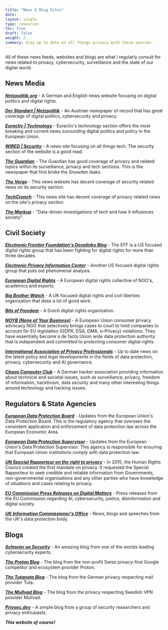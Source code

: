 ```yaml
---
title: "News & Blog Sites"
date: 
layout: single
type: resources
toc: true
draft: false   
weight: 2
summary: Stay up to date on all things privacy with these sources. 
---
```


All of these news feeds, websites and blogs are what I regularly consult for news related to privacy, cybersecurity, surveillance and the state of our digital world. 

## **News Media**

***[Netzpolitik.org](https://netzpolitik.org/)*** - A German and English news website focusing on digital politics and digital rights.

***[Der Standart | Netzpolitik](https://www.derstandard.at/web/netzpolitik)*** - An Austrian newspaper of record that has great coverage of digital politics, cybersecurity and privacy.

***[Euractiv | Technology](https://www.euractiv.com/sections/digital/)*** - Euractiv's technology section offers the most breaking and current news surounding digital politics and policy in the European Union.

***[WIRED | Security](https://www.wired.com/category/security/)*** - A news site focusing on all things tech. The security section of the website is a good read.

***[The Guardian](https://www.theguardian.com/international)*** - The Guardian has good coverage of privacy and related topics within its surveillance, privacy and tech sections. This is the newspaper that first broke the Snowden leaks.

***[The Verge](https://www.theverge.com/cyber-security)*** - This news website has decent coverage of security related news on its security section. 

***[TechCrunch](https://techcrunch.com/category/privacy)*** - This news site has decent coverage of privacy related news on the site's privacy section. 

***[The Markup](https://themarkup.org/)*** - "Data-driven investigations of tech and how it influences society".

## **Civil Society**

***[Electronic Frontier Foundation's Deeplinks Blog](https://www.eff.org/deeplinks)*** - The EFF is a US focused digital rights group that has been fighting for digital rights for more than three decades.

***[Electronic Privacy Information Center](https://epic.org/)*** - Another US focused digital rights group that puts out phenomenal analysis.

***[European Digital Rights](https://edri.org/)*** - A European digital rights collective of NGO's, academics and experts.

***[Big Brother Watch](https://bigbrotherwatch.org.uk/)*** - A UK focused digital rights and civil liberties organization that does a lot of good work.

***[Bits of Freedom](https://www.bitsoffreedom.nl/)*** - A Dutch digital rights organization.

***[NOYB (None of Your Business)](https://noyb.eu/en/news)*** - A European Union consumer privacy advocacy NGO that selectively brings cases to court to hold companies to account for EU legislation (GDPR, DSA, DMA, e-Privacy) violations. They have essentially become a de facto Union wide data protection authority that is independent and committed to protecting consumer digital rights. 

***[International Association of Privacy Professionals](https://iapp.org/news)*** - Up to date news on the latest policy and legal developments in the fields of data protection, privacy, cybersecurity and AI governance.

***[Chaos Computer Club](https://www.ccc.de/en/)*** - A German hacker association providing information about technical and societal issues, such as surveillance, privacy, freedom of information, hacktivism, data security and many other interesting things around technology and hacking issues.

## **Regulators & State Agencies**

***[European Data Protection Board](https://www.edpb.europa.eu/edpb_en)*** - Updates from the European Union's Data Protection Board. This is the regulatory agency that oversees the consistent application and enforcement of data protection law across the European Economic Area.

***[European Data Protection Supervisor](https://www.edps.europa.eu/_en)*** - Updates from the European Union's Data Protection Supervisor. This agency is responsible for ensuring that European Union institutions comply with data protection law.

***[UN Special Rapporteur on the right to privacy](https://www.ohchr.org/en/latest?field_content_category_target_id%5B158%5D=158&field_content_category_target_id%5B162%5D=162&field_content_category_target_id%5B161%5D=161&field_content_category_target_id%5B159%5D=159&field_content_category_target_id%5B9071%5D=9071&field_entity_target_id%5B1290%5D=1290)*** - In 2015, the Human Rights Council created the first mandate on privacy. It requested the Special Rapporteur to seek credible and reliable information from Governments, non-governmental organisations and any other parties who have knowledge of situations and cases relating to privacy.

***[EU Commission Press Releases on Digital Matters](https://ec.europa.eu/commission/presscorner/home/en?dotyp=&commissioner=&parea=AI,CYBER,DIGAG,DISINFO,TECH)*** - Press releases from the EU Commission regarding AI, cybersecurity, justice, disinformation and digital society.

***[UK Information Commissioner's Office](https://ico.org.uk/about-the-ico/media-centre/news-and-blogs/)*** - News, blogs and speeches from the UK's data protection body. 

## **Blogs**

***[Schneier on Security](https://www.schneier.com/)*** - An amazing blog from one of the worlds leading cybersecurity experts.

***[The Proton Blog](https://proton.me/blog/privacy-news)*** - The blog from the non-profit Swiss privacy-first Google competitor and ecosystem provider Proton.

***[The Tutanota Blog](https://tuta.com/blog)*** - The blog from the German privacy respecting mail provider Tuta.

***[The Mullvad Blog](https://mullvad.net/en/blog)*** - The blog from the privacy respecting Swedish VPN provider Mullvad. 

***[Privsec.dev](privsec.dev)*** - A simple blog from a group of security researchers and privacy enthusiasts.

***This website of course!***